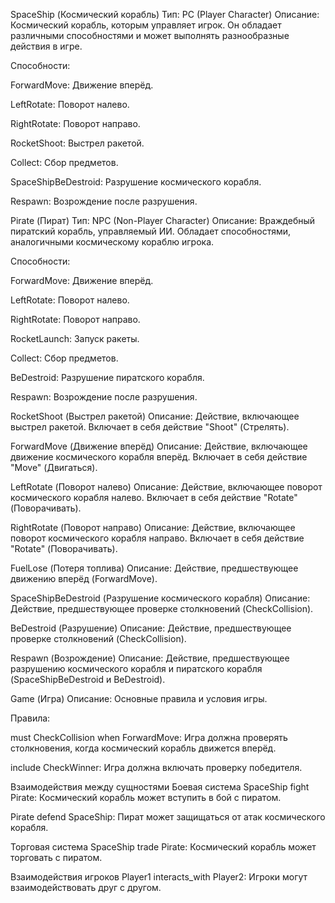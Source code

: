 SpaceShip (Космический корабль)
Тип: PC (Player Character) Описание: Космический корабль, которым управляет игрок. Он обладает различными способностями и может выполнять разнообразные действия в игре.

Способности:

ForwardMove: Движение вперёд.

LeftRotate: Поворот налево.

RightRotate: Поворот направо.

RocketShoot: Выстрел ракетой.

Collect: Сбор предметов.

SpaceShipBeDestroid: Разрушение космического корабля.

Respawn: Возрождение после разрушения.

Pirate (Пират)
Тип: NPC (Non-Player Character) Описание: Враждебный пиратский корабль, управляемый ИИ. Обладает способностями, аналогичными космическому кораблю игрока.

Способности:

ForwardMove: Движение вперёд.

LeftRotate: Поворот налево.

RightRotate: Поворот направо.

RocketLaunch: Запуск ракеты.

Collect: Сбор предметов.

BeDestroid: Разрушение пиратского корабля.

Respawn: Возрождение после разрушения.

RocketShoot (Выстрел ракетой)
Описание: Действие, включающее выстрел ракетой. Включает в себя действие "Shoot" (Стрелять).

ForwardMove (Движение вперёд)
Описание: Действие, включающее движение космического корабля вперёд. Включает в себя действие "Move" (Двигаться).

LeftRotate (Поворот налево)
Описание: Действие, включающее поворот космического корабля налево. Включает в себя действие "Rotate" (Поворачивать).

RightRotate (Поворот направо)
Описание: Действие, включающее поворот космического корабля направо. Включает в себя действие "Rotate" (Поворачивать).

FuelLose (Потеря топлива)
Описание: Действие, предшествующее движению вперёд (ForwardMove).

SpaceShipBeDestroid (Разрушение космического корабля)
Описание: Действие, предшествующее проверке столкновений (CheckCollision).

BeDestroid (Разрушение)
Описание: Действие, предшествующее проверке столкновений (CheckCollision).

Respawn (Возрождение)
Описание: Действие, предшествующее разрушению космического корабля и пиратского корабля (SpaceShipBeDestroid и BeDestroid).

Game (Игра)
Описание: Основные правила и условия игры.

Правила:

must CheckCollision when ForwardMove: Игра должна проверять столкновения, когда космический корабль движется вперёд.

include CheckWinner: Игра должна включать проверку победителя.

Взаимодействия между сущностями
Боевая система
SpaceShip fight Pirate: Космический корабль может вступить в бой с пиратом.

Pirate defend SpaceShip: Пират может защищаться от атак космического корабля.

Торговая система
SpaceShip trade Pirate: Космический корабль может торговать с пиратом.

Взаимодействия игроков
Player1 interacts_with Player2: Игроки могут взаимодействовать друг с другом.